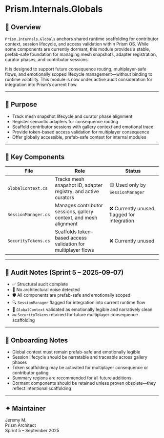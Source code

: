 # Prism.Internals.Globals

## 🧠 Overview
`Prism.Internals.Globals` anchors shared runtime scaffolding for contributor context, session lifecycle, and access validation within Prism OS. While some components are currently dormant, this module provides a stable, prefab-safe foundation for managing mesh snapshots, adapter registration, curator phases, and contributor sessions.

It is designed to support future consequence routing, multiplayer-safe flows, and emotionally scoped lifecycle management—without binding to runtime volatility. This module is now under active audit consideration for integration into Prism’s current flow.

---

## 🎯 Purpose
- Track mesh snapshot lifecycle and curator phase alignment
- Register semantic adapters for consequence routing
- Scaffold contributor sessions with gallery context and emotional trace
- Provide token-based access validation for multiplayer consequence
- Offer globally accessible, prefab-safe context for internal modules

---

## 🧩 Key Components
| File                | Role                                                                 | Status     |
|---------------------|----------------------------------------------------------------------|------------|
| `GlobalContext.cs`  | Tracks mesh snapshot ID, adapter registry, and active curators       | 🟡 Used only by `SessionManager` |
| `SessionManager.cs` | Manages contributor sessions, gallery context, and mesh alignment     | ❌ Currently unused, flagged for integration |
| `SecurityTokens.cs` | Scaffolds token-based access validation for multiplayer flows         | ❌ Currently unused |

---

## 🧭 Audit Notes (Sprint 5 – 2025-09-07)
- ✅ Structural audit complete
- 🧩 No architectural noise detected
- 🛡️ All components are prefab-safe and emotionally scoped
- 🔍 `SessionManager` flagged for integration into current runtime flow
- 🧠 `GlobalContext` validated as emotionally legible and narratively clean
- 💤 `SecurityTokens` retained for future multiplayer consequence scaffolding

---

## 🧾 Onboarding Notes
- Global context must remain prefab-safe and emotionally legible
- Session lifecycle should be narratable and traceable across gallery phases
- Token scaffolding may be activated for multiplayer consequence or contributor gating
- Summary regions are recommended for all future additions
- Dormant components should be retained unless proven obsolete—they reflect intentional scaffolding

---

## ✦ Maintainer
Jeremy M.  
Prism Architect  
Sprint 5 – September 2025
